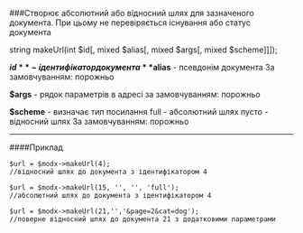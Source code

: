 ###Створює абсолютний або відносний шлях для зазначеного документа. При цьому не перевіряється існування або статус документа

string makeUrl(int $id[, mixed $alias[, mixed $args[, mixed $scheme]]]);

**$id** - ідентифікатор документа
**$alias** - псевдонім документа
За замовчуванням: порожньо

**$args** - рядок параметрів в адресі
за замовчуванням: порожньо

**$scheme** - визначає тип посилання
full - абсолютний шлях
пусто - відносний шлях
За замовчуванням: порожньо

***

####Приклад

	$url = $modx->makeUrl(4);
	//відносний шлях до документа з ідентифікатором 4

	$url = $modx->makeUrl(15, '', '', 'full');
	//абсолютний шлях до документа з ідентифікатором 4

	$url = $modx->makeUrl(21,'','&page=2&cat=dog');
	//поверне відносний шлях до документа 21 з додатковими параметрами

